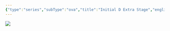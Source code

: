 ```yaml
---
{"type":"series","subType":"ova","title":"Initial D Extra Stage","englishTitle":"Initial D Extra Stage","year":2001,"dataSource":"MALAPI","url":"https://myanimelist.net/anime/822/Initial_D_Extra_Stage","id":822,"genres":["Action","Drama"],"studios":["Pastel"],"episodes":2,"duration":"27 min per ep","onlineRating":7.31,"actors":null,"image":"https://cdn.myanimelist.net/images/anime/8/13169.jpg","released":true,"streamingServices":["Shahid"],"airing":false,"airedFrom":"22/03/2001","airedTo":"01/01/1970","watched":false,"lastWatched":"","personalRating":0,"tags":["mediaDB/tv/series"],"dg-publish":true,"dateWatched":"2007-05-01","permalink":"/media-db/series/initial-d-extra-stage-2001/","dgPassFrontmatter":true,"noteIcon":"1","created":"2023-12-15T00:09:52.663+05:30","updated":"2023-12-15T00:13:39.952+05:30"}
---
```


<img src="https://cdn.myanimelist.net/images/anime/8/13169.jpg">